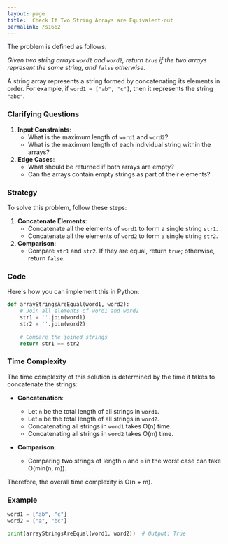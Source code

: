```yaml
---
layout: page
title:  Check If Two String Arrays are Equivalent-out
permalink: /s1662
---
```


The problem is defined as follows:

*Given two string arrays `word1` and `word2`, return `true` if the two arrays represent the same string, and `false` otherwise.*

A string array represents a string formed by concatenating its elements in order. For example, if `word1 = ["ab", "c"]`, then it represents the string `"abc"`.

### Clarifying Questions

1. **Input Constraints**:
    - What is the maximum length of `word1` and `word2`?
    - What is the maximum length of each individual string within the arrays?
2. **Edge Cases**:
    - What should be returned if both arrays are empty?
    - Can the arrays contain empty strings as part of their elements?

### Strategy

To solve this problem, follow these steps:

1. **Concatenate Elements**:
    - Concatenate all the elements of `word1` to form a single string `str1`.
    - Concatenate all the elements of `word2` to form a single string `str2`.
2. **Comparison**:
    - Compare `str1` and `str2`. If they are equal, return `true`; otherwise, return `false`.

### Code

Here's how you can implement this in Python:

```python
def arrayStringsAreEqual(word1, word2):
    # Join all elements of word1 and word2
    str1 = ''.join(word1)
    str2 = ''.join(word2)
    
    # Compare the joined strings
    return str1 == str2
```

### Time Complexity

The time complexity of this solution is determined by the time it takes to concatenate the strings:

- **Concatenation**:
    - Let `n` be the total length of all strings in `word1`.
    - Let `m` be the total length of all strings in `word2`.
    - Concatenating all strings in `word1` takes O(n) time.
    - Concatenating all strings in `word2` takes O(m) time.

- **Comparison**: 
    - Comparing two strings of length `n` and `m` in the worst case can take O(min(n, m)).

Therefore, the overall time complexity is O(n + m).

### Example

```python
word1 = ["ab", "c"]
word2 = ["a", "bc"]

print(arrayStringsAreEqual(word1, word2))  # Output: True
```